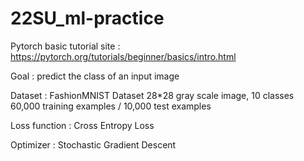 # 22SU_ml-practice
Pytorch basic tutorial site : https://pytorch.org/tutorials/beginner/basics/intro.html

Goal : predict the class of an input image

Dataset : FashionMNIST Dataset
28*28 gray scale image, 10 classes
60,000 training examples / 10,000 test examples

Loss function : Cross Entropy Loss

Optimizer : Stochastic Gradient Descent
